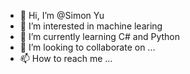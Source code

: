 - 👋 Hi, I’m @Simon Yu
- 👀 I’m interested in machine learing 
- 🌱 I’m currently learning C# and Python
- 💞️ I’m looking to collaborate on ...
- 📫 How to reach me ...

<!---
windbug001/windbug001 is a ✨ special ✨ repository because its `README.md` (this file) appears on your GitHub profile.
You can click the Preview link to take a look at your changes.
--->
